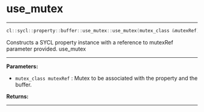 # use_mutex

---

```cpp
cl::sycl::property::buffer::use_mutex::use_mutex(mutex_class &mutexRef)
```


Constructs a SYCL  property instance with a reference to mutexRef parameter provided. use_mutex


---
**Parameters:**

 - `mutex_class mutexRef`
: Mutex to be associated with the property and the buffer. 

**Returns:** 

---

